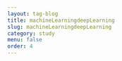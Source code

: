 ```yaml
---
layout: tag-blog
title: machineLearningdeepLearning
slug: machineLearningdeepLearning
category: study
menu: false
order: 4
---
```


